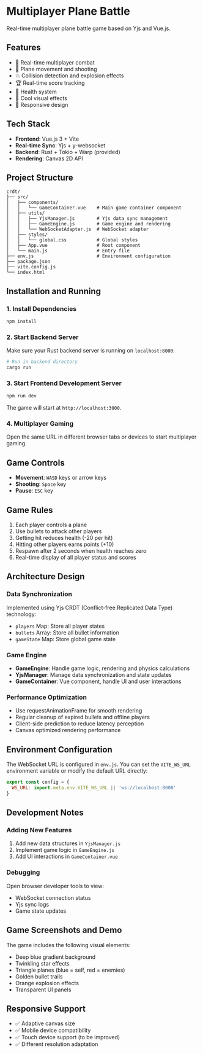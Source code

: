 # Multiplayer Plane Battle

Real-time multiplayer plane battle game based on Yjs and Vue.js.

## Features

- 🚀 Real-time multiplayer combat
- 🎯 Plane movement and shooting
- 💥 Collision detection and explosion effects
- 🏆 Real-time score tracking
- 💖 Health system
- 🌟 Cool visual effects
- 📱 Responsive design

## Tech Stack

- **Frontend**: Vue.js 3 + Vite
- **Real-time Sync**: Yjs + y-websocket
- **Backend**: Rust + Tokio + Warp (provided)
- **Rendering**: Canvas 2D API

## Project Structure

```
crdt/
├── src/
│   ├── components/
│   │   └── GameContainer.vue    # Main game container component
│   ├── utils/
│   │   ├── YjsManager.js        # Yjs data sync management
│   │   ├── GameEngine.js        # Game engine and rendering
│   │   └── WebSocketAdapter.js  # WebSocket adapter
│   ├── styles/
│   │   └── global.css           # Global styles
│   ├── App.vue                  # Root component
│   └── main.js                  # Entry file
├── env.js                       # Environment configuration
├── package.json
├── vite.config.js
└── index.html
```

## Installation and Running

### 1. Install Dependencies

```bash
npm install
```

### 2. Start Backend Server

Make sure your Rust backend server is running on `localhost:8000`:

```bash
# Run in backend directory
cargo run
```

### 3. Start Frontend Development Server

```bash
npm run dev
```

The game will start at `http://localhost:3000`.

### 4. Multiplayer Gaming

Open the same URL in different browser tabs or devices to start multiplayer gaming.

## Game Controls

- **Movement**: `WASD` keys or arrow keys
- **Shooting**: `Space` key
- **Pause**: `ESC` key

## Game Rules

1. Each player controls a plane
2. Use bullets to attack other players
3. Getting hit reduces health (-20 per hit)
4. Hitting other players earns points (+10)
5. Respawn after 2 seconds when health reaches zero
6. Real-time display of all player status and scores

## Architecture Design

### Data Synchronization

Implemented using Yjs CRDT (Conflict-free Replicated Data Type) technology:

- `players` Map: Store all player states
- `bullets` Array: Store all bullet information
- `gameState` Map: Store global game state

### Game Engine

- **GameEngine**: Handle game logic, rendering and physics calculations
- **YjsManager**: Manage data synchronization and state updates
- **GameContainer**: Vue component, handle UI and user interactions

### Performance Optimization

- Use requestAnimationFrame for smooth rendering
- Regular cleanup of expired bullets and offline players
- Client-side prediction to reduce latency perception
- Canvas optimized rendering performance

## Environment Configuration

The WebSocket URL is configured in `env.js`. You can set the `VITE_WS_URL` environment variable or modify the default URL directly:

```javascript
export const config = {
  WS_URL: import.meta.env.VITE_WS_URL || 'ws://localhost:8000'
}
```

## Development Notes

### Adding New Features

1. Add new data structures in `YjsManager.js`
2. Implement game logic in `GameEngine.js`
3. Add UI interactions in `GameContainer.vue`

### Debugging

Open browser developer tools to view:
- WebSocket connection status
- Yjs sync logs
- Game state updates

## Game Screenshots and Demo

The game includes the following visual elements:
- Deep blue gradient background
- Twinkling star effects
- Triangle planes (blue = self, red = enemies)
- Golden bullet trails
- Orange explosion effects
- Transparent UI panels

## Responsive Support

- ✅ Adaptive canvas size
- ✅ Mobile device compatibility
- ✅ Touch device support (to be improved)
- ✅ Different resolution adaptation

